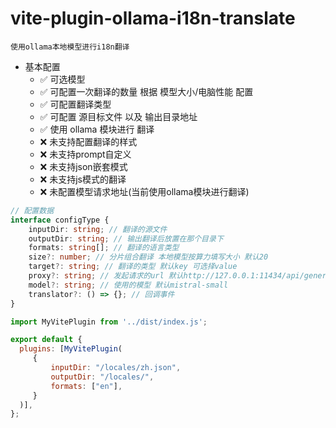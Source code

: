 # vite-plugin-ollama-i18n-translate

`使用ollama本地模型进行i18n翻译`

- 基本配置
  - ✅ 可选模型
  - ✅ 可配置一次翻译的数量 根据 模型大小/电脑性能 配置
  - ✅ 可配置翻译类型
  - ✅ 可配置 源目标文件 以及 输出目录地址
  - ✅ 使用 ollama 模块进行 翻译
  - ❌ 未支持配置翻译的样式
  - ❌ 未支持prompt自定义
  - ❌ 未支持json嵌套模式
  - ❌ 未支持js模式的翻译
  - ❌ 未配置模型请求地址(当前使用ollama模块进行翻译)

```ts
// 配置数据
interface configType {
    inputDir: string; // 翻译的源文件
    outputDir: string; // 输出翻译后放置在那个目录下
    formats: string[]; // 翻译的语言类型
    size?: number; // 分片组合翻译 本地模型按算力填写大小 默认20
    target?: string; // 翻译的类型 默认key 可选择value
    proxy?: string; // 发起请求的url 默认http://127.0.0.1:11434/api/generate
    model?: string; // 使用的模型 默认mistral-small
    translator?: () => {}; // 回调事件
}
```
```js
import MyVitePlugin from '../dist/index.js';

export default {
  plugins: [MyVitePlugin(
     {
         inputDir: "/locales/zh.json",
         outputDir: "/locales/",
         formats: ["en"],
     }
  )],
};
```
